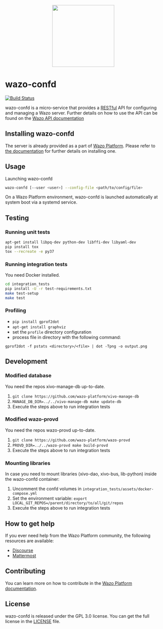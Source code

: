 <p align="center"><img src="https://github.com/wazo-platform/wazo-platform.org/raw/master/static/images/logo.png" height="200"></p>

# wazo-confd

[![Build Status](https://jenkins.wazo.community/buildStatus/icon?job=wazo-confd)](https://jenkins.wazo.community/job/wazo-confd)

wazo-confd is a micro-service that provides a [RESTful](http://en.wikipedia.org/wiki/Representational_state_transfer)
API for configuring and managing a Wazo server. Further details on how to use the API can be found on
the [Wazo API documentation](https://wazo-platform.org/documentation)

## Installing wazo-confd

The server is already provided as a part of [Wazo Platform](https://wazo-platform.org/uc-doc/).
Please refer to [the documentation](https://wazo-platform.org/uc-doc/installation/install-system) for
further details on installing one.

## Usage

Launching wazo-confd

```sh
wazo-confd [--user <user>] --config-file <path/to/config/file>
```

On a Wazo Platform environment, wazo-confd is launched automatically at system boot via a systemd service.

## Testing

### Running unit tests

```sh
apt-get install libpq-dev python-dev libffi-dev libyaml-dev
pip install tox
tox --recreate -e py37
```

### Running integration tests

You need Docker installed.

```sh
cd integration_tests
pip install -U -r test-requirements.txt
make test-setup
make test
```

### Profiling

* ```pip install gprof2dot```
* ```apt-get install graphviz```
* set the `profile` directory configuration
* process file in directory with the following command:

```gprof2dot -f pstats <directory>/<file> | dot -Tpng -o output.png```

## Development

### Modified database

You need the repos xivo-manage-db up-to-date.

1. ```git clone https://github.com/wazo-platform/xivo-manage-db```
2. ```MANAGE_DB_DIR=../../xivo-manage-db make update-db```
3. Execute the steps above to run integration tests

### Modified wazo-provd

You need the repos wazo-provd up-to-date.

1. ```git clone https://github.com/wazo-platform/wazo-provd```
2. ```PROVD_DIR=../../wazo-provd make build-provd```
3. Execute the steps above to run integration tests

### Mounting libraries

In case you need to mount libraries (xivo-dao, xivo-bus, lib-python) inside the wazo-confd container:

1. Uncomment the confd volumes in ```integration_tests/assets/docker-compose.yml```
2. Set the environment variable: ```export LOCAL_GIT_REPOS=/parent/directory/to/all/git/repos```
3. Execute the steps above to run integration tests

## How to get help

If you ever need help from the Wazo Platform community, the following resources are available:

* [Discourse](https://wazo-platform.discourse.group/)
* [Mattermost](https://mm.wazo.community)

## Contributing

You can learn more on how to contribute in the [Wazo Platform documentation](https://wazo-platform.org/contribute/code).

## License

wazo-confd is released under the GPL 3.0 license. You can get the full license in the [LICENSE](LICENSE) file.
